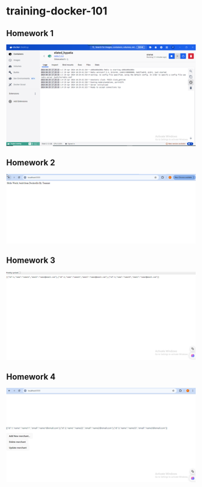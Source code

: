 # training-docker-101
## Homework 1
![alt text](image.png)

## Homework 2
![alt text](Homework2.png)

## Homework 3
![alt text](Homework3.png)

## Homework 4
![alt text](Homework4.png)
